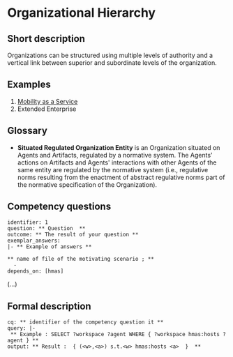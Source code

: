 # Organizational Hierarchy

## Short description
Organizations can be structured using multiple levels of authority and a vertical link between superior and subordinate levels of the organization.

## Examples
1. [Mobility as a Service](../../scenarios/mobility-as-a-service.md)
2. Extended Enterprise

## Glossary
* **Situated Regulated Organization Entity** is an Organization situated on Agents and Artifacts, regulated by a normative system. The Agents' actions on Artifacts and Agents' interactions with other Agents of the same entity are regulated by the normative system (i.e., regulative norms resulting from the enactment of abstract regulative norms part of the normative specification of the Organization).

## Competency questions
```
identifier: 1
question: ** Question  **
outcome: ** The result of your question **
exemplar_answers:
|- ** Example of answers **

** name of file of the motivating scenario ; **
  -
depends_on: [hmas]
```
(...)

## Formal description
```
cq: ** identifier of the competency question it **
query: |-
 ** Example : SELECT ?workspace ?agent WHERE { ?workspace hmas:hosts ?agent } **
output: ** Result :  { (<w>,<a>) s.t.<w> hmas:hosts <a>  }  **
```